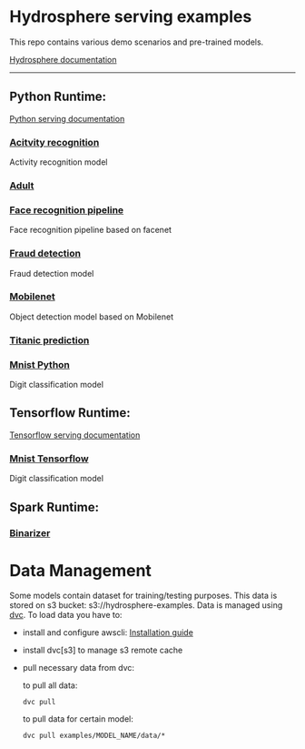 # Hydrosphere serving examples
This repo contains various demo scenarios and pre-trained models.

[Hydrosphere documentation]( https://hydrosphere.io/serving-docs/latest/index.html)

---------

## Python Runtime: 
[Python serving documentation](https://hydrosphere.io/serving-docs/latest/tutorials/python.html)
###  [Acitvity recognition](examples/activity_recognition)
   Activity recognition model
   
### [Adult](examples/adult)

### [Face recognition pipeline](examples/face_recognition)
   Face recognition pipeline based on facenet
   
### [Fraud detection](examples/fraud_detection)
   Fraud detection model
   
### [Mobilenet](examples/mobilenet)
   Object detection model based on Mobilenet
   
### [Titanic prediction](examples/titanic_xgboost)

### [Mnist Python](examples/python_mnist)
   Digit classification model


## Tensorflow Runtime:
[Tensorflow serving documentation](https://hydrosphere.io/serving-docs/latest/tutorials/tensorflow.html)
### [Mnist Tensorflow](examples/mnist)
   Digit classification model
   
## Spark Runtime:
### [Binarizer](examples/binarizer)

# Data Management
Some models contain dataset for training/testing purposes. This data is stored on s3 bucket: s3://hydrosphere-examples. 
Data is managed using [dvc](https://github.com/iterative/dvc). To load data you have to:
 - install and configure  awscli: [Installation guide](https://docs.aws.amazon.com/cli/latest/userguide/cli-chap-install.html)
 - install dvc[s3] to manage s3 remote cache
 - pull necessary data from dvc:
 
    to pull all data:
     ```commandline
    dvc pull
    ```
    
     to pull data for certain model:
     ```commandline
    dvc pull examples/MODEL_NAME/data/*
    ```
 
